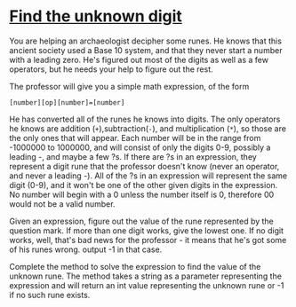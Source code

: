 # [Find the unknown digit](https://www.codewars.com/kata/find-the-unknown-digit "https://www.codewars.com/kata/546d15cebed2e10334000ed9")

You are helping an archaeologist decipher some runes. He knows that this ancient society used a Base 10 system, and that
they never start a number with a leading zero. He's figured out most of the digits as well as a few operators, but he
needs your help to figure out the rest.

The professor will give you a simple math expression, of the form

```
[number][op][number]=[number]
```

He has converted all of the runes he knows into digits. The only operators he knows are addition (`+`),subtraction(`-`),
and multiplication (`*`), so those are the only ones that will appear. Each number will be in the range from -1000000 to
1000000, and will consist of only the digits 0-9, possibly a leading -, and maybe a few ?s. If there are ?s in an
expression, they represent a digit rune that the professor doesn't know (never an operator, and never a leading -). All
of the ?s in an expression will represent the same digit (0-9), and it won't be one of the other given digits in the
expression. No number will begin with a 0 unless the number itself is 0, therefore 00 would not be a valid number.

Given an expression, figure out the value of the rune represented by the question mark. If more than one digit works,
give the lowest one. If no digit works, well, that's bad news for the professor - it means that he's got some of his
runes wrong. output -1 in that case.

Complete the method to solve the expression to find the value of the unknown rune. The method takes a string as a
parameter representing the expression and will return an int value representing the unknown rune or -1 if no such rune
exists.
